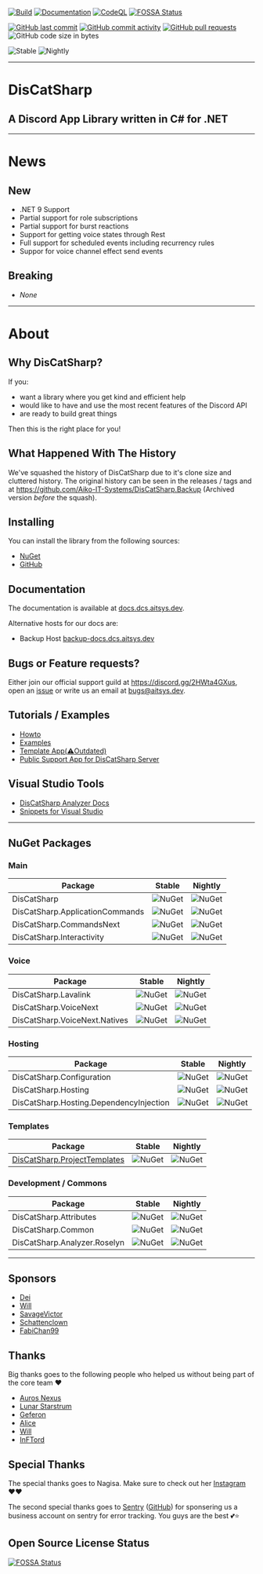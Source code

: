 [![Build](https://github.com/Aiko-IT-Systems/DisCatSharp/actions/workflows/build.yml/badge.svg)](https://github.com/Aiko-IT-Systems/DisCatSharp/actions/workflows/build.yml) [![Documentation](https://github.com/Aiko-IT-Systems/DisCatSharp/actions/workflows/documentation.yml/badge.svg)](https://github.com/Aiko-IT-Systems/DisCatSharp/actions/workflows/documentation.yml) [![CodeQL](https://github.com/Aiko-IT-Systems/DisCatSharp/actions/workflows/codeql-analysis.yml/badge.svg)](https://github.com/Aiko-IT-Systems/DisCatSharp/actions/workflows/codeql-analysis.yml) [![FOSSA Status](https://app.fossa.com/api/projects/git%2Bgithub.com%2FAiko-IT-Systems%2FDisCatSharp.svg?type=shield)](https://app.fossa.com/reports/d18d903c-f217-4d82-a7ec-e113fb147275?ref=badge_shield)

[![GitHub last commit](https://img.shields.io/github/last-commit/Aiko-IT-Systems/DisCatSharp?label=Last%20Commit&style=flat-square&logo=github)](https://aitsys.dev/source/DisCatSharp/history/) [![GitHub commit activity](https://img.shields.io/github/commit-activity/w/Aiko-IT-Systems/DisCatSharp?label=Commit%20Activity&style=flat-square&logo=github)](https://github.com/Aiko-IT-Systems/DisCatSharp/commits/main)
[![GitHub pull requests](https://img.shields.io/github/issues-pr/Aiko-IT-Systems/DisCatSharp?label=PRs&style=flat-square&logo=github&logo=gitub)](https://github.com/Aiko-IT-Systems/DisCatSharp/pulls) ![GitHub code size in bytes](https://img.shields.io/github/languages/code-size/Aiko-IT-Systems/DisCatSharp?label=Size&style=flat-square&logo=github)

![Stable](https://img.shields.io/nuget/v/DisCatSharp?color=1F8B4C&label=Stable&style=flat-square&logo=Nuget) ![Nightly](https://img.shields.io/nuget/vpre/DisCatSharp?color=AD1457&label=Nightly&style=flat-square&logo=Nuget)

----

# DisCatSharp
## A Discord App Library written in C# for .NET

----

# News

## New

- .NET 9 Support
- Partial support for role subscriptions
- Partial support for burst reactions
- Support for getting voice states through Rest
- Full support for scheduled events including recurrency rules
- Suppor for voice channel effect send events

## Breaking

- _None_

----

# About

## Why DisCatSharp?

If you:
- want a library where you get kind and efficient help
- would like to have and use the most recent features of the Discord API
- are ready to build great things

Then this is the right place for you!

## What Happened With The History

We've squashed the history of DisCatSharp due to it's clone size and cluttered history.
The original history can be seen in the releases / tags and at https://github.com/Aiko-IT-Systems/DisCatSharp.Backup (Archived version *before* the squash).

## Installing

You can install the library from the following sources:
- [NuGet](https://www.nuget.org/profiles/DisCatSharp)
- [GitHub](https://github.com/orgs/Aiko-IT-Systems/packages?tab=packages&q=DisCatSharp)

## Documentation

The documentation is available at [docs.dcs.aitsys.dev](https://docs.dcs.aitsys.dev).

Alternative hosts for our docs are:
- Backup Host [backup-docs.dcs.aitsys.dev](https://backup-docs.dcs.aitsys.dev)


## Bugs or Feature requests?

Either join our official support guild at https://discord.gg/2HWta4GXus, open an [issue](https://github.com/Aiko-IT-Systems/DisCatSharp/issues/new/choose) or write us an email at [bugs@aitsys.dev](mailto:bugs@aitsys.dev).

<!-- All requests are tracked at [aitsys.dev](https://aitsys.dev/proje<ct/view/1/). We currently don't do that for reasons -->

## Tutorials / Examples

* [Howto](https://docs.dcs.aitsys.dev/articles/getting_started/bot_account.html)
* [Examples](https://github.com/Aiko-IT-Systems/DisCatSharp.Examples)
* [Template App(:warning:Outdated)](https://github.com/Aiko-IT-Systems/DisCatSharp.TemplateApp)
* [Public Support App for DisCatSharp Server](https://github.com/Aiko-IT-Systems/DisCatSharp.Support)

## Visual Studio Tools
* [DisCatSharp Analyzer Docs](https://docs.dcs.aitsys.dev/vs/index)
* [Snippets for Visual Studio](https://github.com/Aiko-IT-Systems/DisCatSharp.Snippets)

----

## NuGet Packages

### Main

| Package                         | Stable                                                                                                           | Nightly                                                                                                                             |
| ------------------------------- | ---------------------------------------------------------------------------------------------------------------- | ----------------------------------------------------------------------------------------------------------------------------------- |
| DisCatSharp                     | ![NuGet](https://img.shields.io/nuget/v/DisCatSharp.svg?label=&logo=nuget&style=flat-square)                     | ![NuGet](https://img.shields.io/nuget/vpre/DisCatSharp.svg?label=&logo=nuget&style=flat-square&color=%23ff1493)                     |
| DisCatSharp.ApplicationCommands | ![NuGet](https://img.shields.io/nuget/v/DisCatSharp.ApplicationCommands.svg?label=&logo=nuget&style=flat-square) | ![NuGet](https://img.shields.io/nuget/vpre/DisCatSharp.ApplicationCommands.svg?label=&logo=nuget&style=flat-square&color=%23ff1493) |
| DisCatSharp.CommandsNext        | ![NuGet](https://img.shields.io/nuget/v/DisCatSharp.CommandsNext.svg?label=&logo=nuget&style=flat-square)        | ![NuGet](https://img.shields.io/nuget/vpre/DisCatSharp.CommandsNext.svg?label=&logo=nuget&style=flat-square&color=%23ff1493)        |
| DisCatSharp.Interactivity       | ![NuGet](https://img.shields.io/nuget/v/DisCatSharp.Interactivity.svg?label=&logo=nuget&style=flat-square)       | ![NuGet](https://img.shields.io/nuget/vpre/DisCatSharp.Interactivity.svg?label=&logo=nuget&style=flat-square&color=%23ff1493)       |

### Voice

| Package                       | Stable                                                                                                         | Nightly                                                                                                                           |
| ----------------------------- | -------------------------------------------------------------------------------------------------------------- | --------------------------------------------------------------------------------------------------------------------------------- |
| DisCatSharp.Lavalink          | ![NuGet](https://img.shields.io/nuget/v/DisCatSharp.Lavalink.svg?label=&logo=nuget&style=flat-square)          | ![NuGet](https://img.shields.io/nuget/vpre/DisCatSharp.Lavalink.svg?label=&logo=nuget&style=flat-square&color=%23ff1493)          |
| DisCatSharp.VoiceNext         | ![NuGet](https://img.shields.io/nuget/v/DisCatSharp.VoiceNext.svg?label=&logo=nuget&style=flat-square)         | ![NuGet](https://img.shields.io/nuget/vpre/DisCatSharp.VoiceNext.svg?label=&logo=nuget&style=flat-square&color=%23ff1493)         |
| DisCatSharp.VoiceNext.Natives | ![NuGet](https://img.shields.io/nuget/v/DisCatSharp.VoiceNext.Natives.svg?label=&logo=nuget&style=flat-square) | ![NuGet](https://img.shields.io/nuget/vpre/DisCatSharp.VoiceNext.Natives.svg?label=&logo=nuget&style=flat-square&color=%23ff1493) |

### Hosting

| Package                                 | Stable                                                                                                                   | Nightly                                                                                                                                     |
| --------------------------------------- | ------------------------------------------------------------------------------------------------------------------------ | ------------------------------------------------------------------------------------------------------------------------------------------- |
| DisCatSharp.Configuration               | ![NuGet](https://img.shields.io/nuget/v/DisCatSharp.Configuration.svg?label=&logo=nuget&style=flat-square)               | ![NuGet](https://img.shields.io/nuget/vpre/DisCatSharp.Configuration.svg?label=&logo=nuget&color=%23ff1493&style=flat-square)               |
| DisCatSharp.Hosting                     | ![NuGet](https://img.shields.io/nuget/v/DisCatSharp.Hosting.svg?label=&logo=nuget&style=flat-square)                     | ![NuGet](https://img.shields.io/nuget/vpre/DisCatSharp.Hosting.svg?label=&logo=nuget&color=%23ff1493&style=flat-square)                     |
| DisCatSharp.Hosting.DependencyInjection | ![NuGet](https://img.shields.io/nuget/v/DisCatSharp.Hosting.DependencyInjection.svg?label=&logo=nuget&style=flat-square) | ![NuGet](https://img.shields.io/nuget/vpre/DisCatSharp.Hosting.DependencyInjection.svg?label=&logo=nuget&color=%23ff1493&style=flat-square) |

### Templates

| Package                                                                                         | Stable                                                                                                        | Nightly                                                                                                                          |
| ----------------------------------------------------------------------------------------------- | ------------------------------------------------------------------------------------------------------------- | -------------------------------------------------------------------------------------------------------------------------------- |
| [DisCatSharp.ProjectTemplates](https://github.com/Aiko-IT-Systems/DisCatSharp.ProjectTemplates) | ![NuGet](https://img.shields.io/nuget/v/DisCatSharp.ProjectTemplates.svg?label=&logo=nuget&style=flat-square) | ![NuGet](https://img.shields.io/nuget/vpre/DisCatSharp.ProjectTemplates.svg?label=&logo=nuget&color=%23ff1493&style=flat-square) |

### Development / Commons

| Package                      | Stable                                                                                                        | Nightly                                                                                                                          |
| ---------------------------- | ------------------------------------------------------------------------------------------------------------- | -------------------------------------------------------------------------------------------------------------------------------- |
| DisCatSharp.Attributes       | ![NuGet](https://img.shields.io/nuget/v/DisCatSharp.Attributes.svg?label=&logo=nuget&style=flat-square)       | ![NuGet](https://img.shields.io/nuget/vpre/DisCatSharp.Attributes.svg?label=&logo=nuget&style=flat-square&color=%23ff1493)       |
| DisCatSharp.Common           | ![NuGet](https://img.shields.io/nuget/v/DisCatSharp.Common.svg?label=&logo=nuget&style=flat-square)           | ![NuGet](https://img.shields.io/nuget/vpre/DisCatSharp.Common.svg?label=&logo=nuget&style=flat-square&color=%23ff1493)           |
| DisCatSharp.Analyzer.Roselyn | ![NuGet](https://img.shields.io/nuget/v/DisCatSharp.Analyzer.Roselyn.svg?label=&logo=nuget&style=flat-square) | ![NuGet](https://img.shields.io/nuget/vpre/DisCatSharp.Analyzer.Roselyn.svg?label=&logo=nuget&style=flat-square&color=%23ff1493) |


----

## Sponsors

- [Dei](https://github.com/DeividasKaza)
- [Will](https://github.com/villChurch)
- [SavageVictor](https://github.com/SavageVictor)
- [Schattenclown](https://github.com/Schattenclown)
- [FabiChan99](https://github.com/FabiChan99)

## Thanks

Big thanks goes to the following people who helped us without being part of the core team ♥️
- [Auros Nexus](https://github.com/Auros)
- [Lunar Starstrum](https://github.com/OoLunar)
- [Geferon](https://github.com/geferon)
- [Alice](https://github.com/QuantuChi)
- [Will](https://github.com/villChurch)
- [InFTord](https://github.com/InFTord)

## Special Thanks

The special thanks goes to Nagisa. Make sure to check out her [Instagram](https://www.instagram.com/nagisaarts_/) ♥️♥️

The second special thanks goes to [Sentry](https://sentry.io) ([GitHub](https://github.com/getsentry/)) for sponsering us a business account on sentry for error tracking.
You guys are the best 💕⭐

## Open Source License Status

[![FOSSA Status](https://app.fossa.com/api/projects/git%2Bgithub.com%2FAiko-IT-Systems%2FDisCatSharp.svg?type=large)](https://app.fossa.com/reports/d18d903c-f217-4d82-a7ec-e113fb147275?ref=badge_large)
